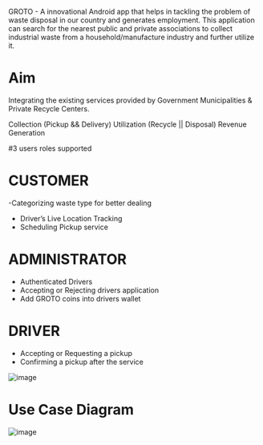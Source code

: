 
GROTO - A innovational Android app that helps in tackling the problem of waste disposal in our country and generates employment. This application can search for the nearest public and private associations to collect industrial waste from a household/manufacture industry and further utilize it. 


# Aim
Integrating the existing services provided by Government Municipalities & Private Recycle Centers.

Collection (Pickup && Delivery)
Utilization (Recycle || Disposal)
Revenue Generation

#3 users roles supported

# CUSTOMER 
-Categorizing waste type for better dealing
- Driver’s Live Location Tracking
- Scheduling Pickup service
# ADMINISTRATOR
- Authenticated Drivers 
- Accepting or Rejecting drivers application
- Add GROTO coins into drivers wallet
# DRIVER
- Accepting or Requesting a pickup
- Confirming a pickup after the service

![image](https://user-images.githubusercontent.com/53271193/222927224-460fe90b-9e03-470f-8f8b-f4e3f7c7dcb1.png)
# Use Case Diagram
![image](https://user-images.githubusercontent.com/53271193/222927243-38b545d5-973e-4b6f-ad97-abb1f1c721ad.png)






